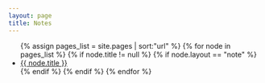 ```yaml
---
layout: page
title: Notes
---
```


<div>
<ul>
{% assign pages_list = site.pages | sort:"url" %}
{% for node in pages_list %}
    {% if node.title != null %}
    {% if node.layout == "note" %}
        <li><a href="{{ node.url }}">{{ node.title }}</a></li>
    {% endif %}
    {% endif %}
{% endfor %}
</ul>
</div>